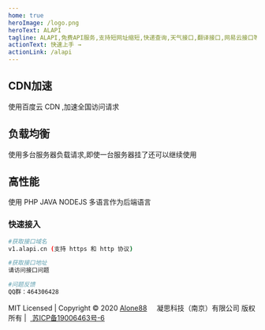```yaml
---
home: true
heroImage: /logo.png
heroText: ALAPI
tagline: ALAPI,免费API服务,支持短网址缩短,快递查询,天气接口,翻译接口,网易云接口等...
actionText: 快速上手 →
actionLink: /alapi
---
```


<div style="text-align: center">
  <Bit/>
</div>

<div class="features">
  <div class="feature">
    <h2>CDN加速</h2>
    <p>使用百度云 CDN ,加速全国访问请求</p>
  </div>
  <div class="feature">
    <h2>负载均衡</h2>
    <p>使用多台服务器负载请求,即使一台服务器挂了还可以继续使用</p>
  </div>
  <div class="feature">
    <h2>高性能</h2>
    <p>使用 PHP JAVA NODEJS 多语言作为后端语言</p>
  </div>
</div>

### 快速接入
```bash
#获取接口域名
v1.alapi.cn (支持 https 和 http 协议)

#获取接口地址
请访问接口问题

#问题反馈
QQ群：464306428
```

<div class="footer">
<p>MIT Licensed | Copyright © 2020 <a href="https://alone88.cn" target="_blank" title="Alone88">Alone88</a> &nbsp;&nbsp;&nbsp; 凝思科技（南京）有限公司 版权所有  | &nbsp;<a href="http://www.beian.miit.gov.cn/" target="_blank"  title="备案号"> 苏ICP备19006463号-6</a></p>
</div>

